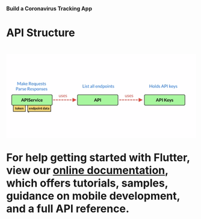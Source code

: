 
#### Build a Coronavirus Tracking App


<p align="center">
  <h1> API Structure <h1/>
</p>


  ![](Capture/pic1.PNG)



For help getting started with Flutter, view our
[online documentation](https://flutter.dev/docs), which offers tutorials,
samples, guidance on mobile development, and a full API reference.
